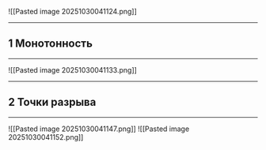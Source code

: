 ![[Pasted image 20251030041124.png]]

---
1 Монотонность
---
---
![[Pasted image 20251030041133.png]]

---
2 Точки разрыва 
---
---
![[Pasted image 20251030041147.png]]
![[Pasted image 20251030041152.png]]